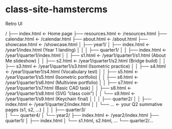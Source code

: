 # class-site-hamstercms
Retro UI

/
├── index.html             ← Home page
├── resources.html         ← /resources.html
├── calendar.html          ← /calendar.html
├── about.html             ← /about.html
├── showcase.html          ← /showcase.html
│
├── year1/
│   ├── index.html         ← /year1/index.html  (Year 1 landing)
│   │
│   ├── quarter1/
│   │   ├── index.html     ← /year1/quarter1/index.html
│   │   ├── s1.html        ← /year1/quarter1/s1.html  (About Me slideshow)
│   │   ├── s2.html        ← /year1/quarter1/s2.html  (Bridge build)
│   │   ├── s3.html        ← /year1/quarter1/s3.html  (Isometric practice)
│   │   ├── s4.html        ← /year1/quarter1/s4.html  (Vocabulary test)
│   │   ├── s5.html        ← /year1/quarter1/s5.html  (Isometric portfolio)
│   │   ├── s6.html        ← /year1/quarter1/s6.html  (Multiview portfolio)
│   │   ├── s7.html        ← /year1/quarter1/s7.html  (Basic CAD task)
│   │   ├── s8.html        ← /year1/quarter1/s8.html  (SVG “class coin”)
│   │   └── s9.html        ← /year1/quarter1/s9.html  (Keychain final)
│   │
│   ├── quarter2/
│   │   ├── index.html     ← /year1/quarter2/index.html
│   │   └── …              ← your Q2 summative pages (s1, s2, …)
│   │
│   ├── quarter3/  
│   └── quarter4/
│
└── year2/
    ├── index.html         ← /year2/index.html
    ├── quarter1/
    │   ├── index.html
    │   └── s1.html, s2.html, … 
    └── quarter2/…  




